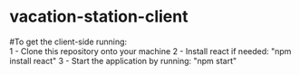 # vacation-station-client

#To get the client-side running:
<br>
1 - Clone this repository onto your machine
2 - Install react if needed: "npm install react"
3 - Start the application by running: "npm start"
